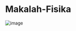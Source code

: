 # Makalah-Fisika 
![image](https://github.com/user-attachments/assets/b99bac4c-7e40-4a75-932e-d05ad894a779)

